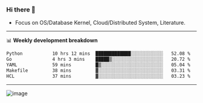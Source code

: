 ### Hi there 👋
<!-- * Daily Meditation via Leetcode/Competitive-Programming. -->
* Focus on OS/Database Kernel, Cloud/Distributed System, Literature.

-------

📊 **Weekly development breakdown**
<!--START_SECTION:waka-->

```txt
Python           10 hrs 12 mins  █████████████░░░░░░░░░░░░   52.08 %
Go               4 hrs 3 mins    █████▒░░░░░░░░░░░░░░░░░░░   20.72 %
YAML             59 mins         █▒░░░░░░░░░░░░░░░░░░░░░░░   05.04 %
Makefile         38 mins         ▓░░░░░░░░░░░░░░░░░░░░░░░░   03.31 %
HCL              37 mins         ▓░░░░░░░░░░░░░░░░░░░░░░░░   03.23 %
```

<!--END_SECTION:waka-->

-------

<!-- [![Leetcode Stats](https://leetcard.jacoblin.cool/hzhang413?font=Fira+Mono)](https://leetcode.com/fxrc) -->
![image](./cyberpunk-ghost-in-the-shell.gif)
<!--![image](./gis-archive.png)-->
